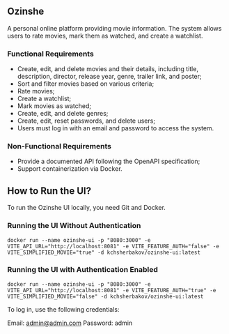 ## Ozinshe

A personal online platform providing movie information. The system allows users to rate movies, mark them as watched, and create a watchlist.

### Functional Requirements

* Create, edit, and delete movies and their details, including title, description, director, release year, genre, trailer link, and poster;
* Sort and filter movies based on various criteria;
* Rate movies;
* Create a watchlist;
* Mark movies as watched;
* Create, edit, and delete genres;
* Create, edit, reset passwords, and delete users;
* Users must log in with an email and password to access the system.

### Non-Functional Requirements

* Provide a documented API following the OpenAPI specification;
* Support containerization via Docker.

## How to Run the UI?

To run the Ozinshe UI locally, you need Git and Docker.

### Running the UI Without Authentication

```
docker run --name ozinshe-ui -p "8080:3000" -e VITE_API_URL="http://localhost:8081" -e VITE_FEATURE_AUTH="false" -e VITE_SIMPLIFIED_MOVIE="true" -d kchsherbakov/ozinshe-ui:latest
```

### Running the UI with Authentication Enabled
```
docker run --name ozinshe-ui -p "8080:3000" -e VITE_API_URL="http://localhost:8081" -e VITE_FEATURE_AUTH="true" -e VITE_SIMPLIFIED_MOVIE="false" -d kchsherbakov/ozinshe-ui:latest
```

To log in, use the following credentials:

Email: admin@admin.com
Password: admin